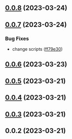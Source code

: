 

## [0.0.8](https://github.com/15210257331/vue3-dialog-c/compare/v0.0.7...v0.0.8) (2023-03-24)

## [0.0.7](https://github.com/15210257331/vue3-dialog-c/compare/v0.0.6...v0.0.7) (2023-03-24)


### Bug Fixes

* change scripts ([ff79e30](https://github.com/15210257331/vue3-dialog-c/commit/ff79e30a76655d40b6b28af31efbf7414e927681))

## [0.0.6](https://github.com/15210257331/vue3-dialog-c/compare/v0.0.5...v0.0.6) (2023-03-23)

## [0.0.5](https://github.com/15210257331/vue3-dialog-c/compare/v0.0.4...v0.0.5) (2023-03-21)

## [0.0.4](https://github.com/15210257331/vue3-dialog-c/compare/v0.0.3...v0.0.4) (2023-03-21)

## [0.0.3](https://github.com/15210257331/vue3-dialog-c/compare/v0.0.2...v0.0.3) (2023-03-21)

## 0.0.2 (2023-03-21)